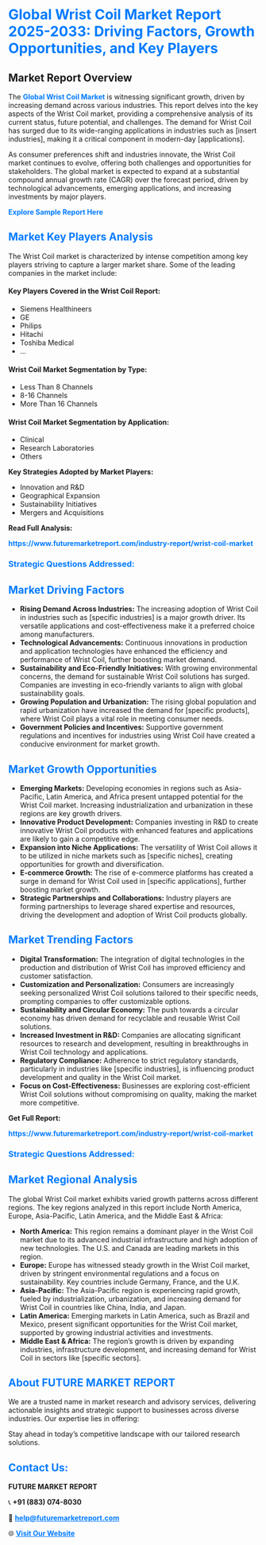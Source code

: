 <h1 style="color: #007BFF;">Global Wrist Coil Market Report 2025-2033: Driving Factors, Growth Opportunities, and Key Players</h1>

<section id="overview">
<h2>Market Report Overview</h2>
<p>The <a href="https://www.futuremarketreport.com/industry-report/wrist-coil-market" style="color: #007BFF; text-decoration: none;"><strong>Global Wrist Coil Market</strong></a> is witnessing significant growth, driven by increasing demand across various industries. This report delves into the key aspects of the Wrist Coil market, providing a comprehensive analysis of its current status, future potential, and challenges. The demand for Wrist Coil has surged due to its wide-ranging applications in industries such as [insert industries], making it a critical component in modern-day [applications].</p>
<p>As consumer preferences shift and industries innovate, the Wrist Coil market continues to evolve, offering both challenges and opportunities for stakeholders. The global market is expected to expand at a substantial compound annual growth rate (CAGR) over the forecast period, driven by technological advancements, emerging applications, and increasing investments by major players.</p>
</section>

<section id="overview">
<p><a href="https://www.futuremarketreport.com/request-sample/reportId=105556" style="color: #007BFF; text-decoration: none;"><strong>Explore Sample Report Here</strong></a></p>
</section>

<section id="key-players">
<h2 style="color: #007BFF;">Market Key Players Analysis</h2>
<p>The Wrist Coil market is characterized by intense competition among key players striving to capture a larger market share. Some of the leading companies in the market include:</p>
<h4>Key Players Covered in the Wrist Coil Report:</h4>
<ul><li>Siemens Healthineers</li><li>GE</li><li>Philips</li><li>Hitachi</li><li>Toshiba Medical</li><li>...</li></ul>
<h4>Wrist Coil Market Segmentation by Type:</h4>
<ul><li>Less Than 8 Channels</li><li>8-16 Channels</li><li>More Than 16 Channels</li></ul>

<h4>Wrist Coil Market Segmentation by Application:</h4>
<ul><li>Clinical</li><li>Research Laboratories</li><li>Others</li></ul>
<p><strong>Key Strategies Adopted by Market Players:</strong></p>
<ul>
<li>Innovation and R&D</li>
<li>Geographical Expansion</li>
<li>Sustainability Initiatives</li>
<li>Mergers and Acquisitions</li>
</ul>
</section>

<section>
<p><strong>Read Full Analysis: </strong></p><a href="https://www.futuremarketreport.com/industry-report/wrist-coil-market" style="color: #007BFF; text-decoration: none;"><strong>https://www.futuremarketreport.com/industry-report/wrist-coil-market</strong></a>
<h3 style="color: #007BFF;">Strategic Questions Addressed:</h3>
</section>

<section id="driving-factors">
<h2 style="color: #007BFF;">Market Driving Factors</h2>
<ul>
<li><strong>Rising Demand Across Industries:</strong> The increasing adoption of Wrist Coil in industries such as [specific industries] is a major growth driver. Its versatile applications and cost-effectiveness make it a preferred choice among manufacturers.</li>
<li><strong>Technological Advancements:</strong> Continuous innovations in production and application technologies have enhanced the efficiency and performance of Wrist Coil, further boosting market demand.</li>
<li><strong>Sustainability and Eco-Friendly Initiatives:</strong> With growing environmental concerns, the demand for sustainable Wrist Coil solutions has surged. Companies are investing in eco-friendly variants to align with global sustainability goals.</li>
<li><strong>Growing Population and Urbanization:</strong> The rising global population and rapid urbanization have increased the demand for [specific products], where Wrist Coil plays a vital role in meeting consumer needs.</li>
<li><strong>Government Policies and Incentives:</strong> Supportive government regulations and incentives for industries using Wrist Coil have created a conducive environment for market growth.</li>
</ul>
</section>

<section id="growth-opportunities">
<h2 style="color: #007BFF;">Market Growth Opportunities</h2>
<ul>
<li><strong>Emerging Markets:</strong> Developing economies in regions such as Asia-Pacific, Latin America, and Africa present untapped potential for the Wrist Coil market. Increasing industrialization and urbanization in these regions are key growth drivers.</li>
<li><strong>Innovative Product Development:</strong> Companies investing in R&D to create innovative Wrist Coil products with enhanced features and applications are likely to gain a competitive edge.</li>
<li><strong>Expansion into Niche Applications:</strong> The versatility of Wrist Coil allows it to be utilized in niche markets such as [specific niches], creating opportunities for growth and diversification.</li>
<li><strong>E-commerce Growth:</strong> The rise of e-commerce platforms has created a surge in demand for Wrist Coil used in [specific applications], further boosting market growth.</li>
<li><strong>Strategic Partnerships and Collaborations:</strong> Industry players are forming partnerships to leverage shared expertise and resources, driving the development and adoption of Wrist Coil products globally.</li>
</ul>
</section>

<section id="trending-factors">
<h2 style="color: #007BFF;">Market Trending Factors</h2>
<ul>
<li><strong>Digital Transformation:</strong> The integration of digital technologies in the production and distribution of Wrist Coil has improved efficiency and customer satisfaction.</li>
<li><strong>Customization and Personalization:</strong> Consumers are increasingly seeking personalized Wrist Coil solutions tailored to their specific needs, prompting companies to offer customizable options.</li>
<li><strong>Sustainability and Circular Economy:</strong> The push towards a circular economy has driven demand for recyclable and reusable Wrist Coil solutions.</li>
<li><strong>Increased Investment in R&D:</strong> Companies are allocating significant resources to research and development, resulting in breakthroughs in Wrist Coil technology and applications.</li>
<li><strong>Regulatory Compliance:</strong> Adherence to strict regulatory standards, particularly in industries like [specific industries], is influencing product development and quality in the Wrist Coil market.</li>
<li><strong>Focus on Cost-Effectiveness:</strong> Businesses are exploring cost-efficient Wrist Coil solutions without compromising on quality, making the market more competitive.</li>
</ul>
</section>

<section>
<p><strong>Get Full Report: </strong></p><a href="https://www.futuremarketreport.com/industry-report/wrist-coil-market" style="color: #007BFF; text-decoration: none;"><strong>https://www.futuremarketreport.com/industry-report/wrist-coil-market</strong></a>
<h3 style="color: #007BFF;">Strategic Questions Addressed:</h3>
</section>


<section id="regional-analysis">
<h2 style="color: #007BFF;">Market Regional Analysis</h2>
<p>The global Wrist Coil market exhibits varied growth patterns across different regions. The key regions analyzed in this report include North America, Europe, Asia-Pacific, Latin America, and the Middle East & Africa:</p>
<ul>
<li><strong>North America:</strong> This region remains a dominant player in the Wrist Coil market due to its advanced industrial infrastructure and high adoption of new technologies. The U.S. and Canada are leading markets in this region.</li>
<li><strong>Europe:</strong> Europe has witnessed steady growth in the Wrist Coil market, driven by stringent environmental regulations and a focus on sustainability. Key countries include Germany, France, and the U.K.</li>
<li><strong>Asia-Pacific:</strong> The Asia-Pacific region is experiencing rapid growth, fueled by industrialization, urbanization, and increasing demand for Wrist Coil in countries like China, India, and Japan.</li>
<li><strong>Latin America:</strong> Emerging markets in Latin America, such as Brazil and Mexico, present significant opportunities for the Wrist Coil market, supported by growing industrial activities and investments.</li>
<li><strong>Middle East & Africa:</strong> The region’s growth is driven by expanding industries, infrastructure development, and increasing demand for Wrist Coil in sectors like [specific sectors].</li>
</ul>
</section>

<footer>
<h2 style="color: #007BFF;">About FUTURE MARKET REPORT</h2>
<p>We are a trusted name in market research and advisory services, delivering actionable insights and strategic support to businesses across diverse industries. Our expertise lies in offering:</p>

<p>Stay ahead in today’s competitive landscape with our tailored research solutions.</p>

<h2 style="color: #007BFF;">Contact Us:</h2>
<p><strong>FUTURE MARKET REPORT</strong></p>
<p>📞 <strong>+91 (883) 074-8030</strong></p>
<p>📧 <strong><a href="mailto:help@futuremarketreport.com" style="color: #007BFF;">help@futuremarketreport.com</a></strong></p>
<p>🌐 <strong><a href="https://www.futuremarketreport.com/" style="color: #007BFF;">Visit Our Website</a></strong></p>
</footer>